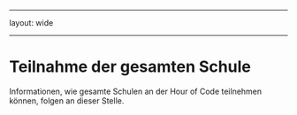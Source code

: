 * * *

layout: wide

* * *

# Teilnahme der gesamten Schule

Informationen, wie gesamte Schulen an der Hour of Code teilnehmen können, folgen an dieser Stelle.